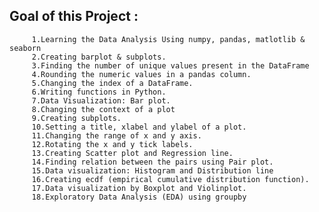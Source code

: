 ## Goal of this Project : 
         1.Learning the Data Analysis Using numpy, pandas, matlotlib & seaborn
         2.Creating barplot & subplots.
         3.Finding the number of unique values present in the DataFrame 
         4.Rounding the numeric values in a pandas column. 
         5.Changing the index of a DataFrame. 
         6.Writing functions in Python. 
         7.Data Visualization: Bar plot. 
         8.Changing the context of a plot
         9.Creating subplots. 
         10.Setting a title, xlabel and ylabel of a plot. 
         11.Changing the range of x and y axis. 
         12.Rotating the x and y tick labels.
         13.Creating Scatter plot and Regression line. 
         14.Finding relation between the pairs using Pair plot. 
         15.Data visualization: Histogram and Distribution line
         16.Creating ecdf (empirical cumulative distribution function). 
         17.Data visualization by Boxplot and Violinplot. 
         18.Exploratory Data Analysis (EDA) using groupby

